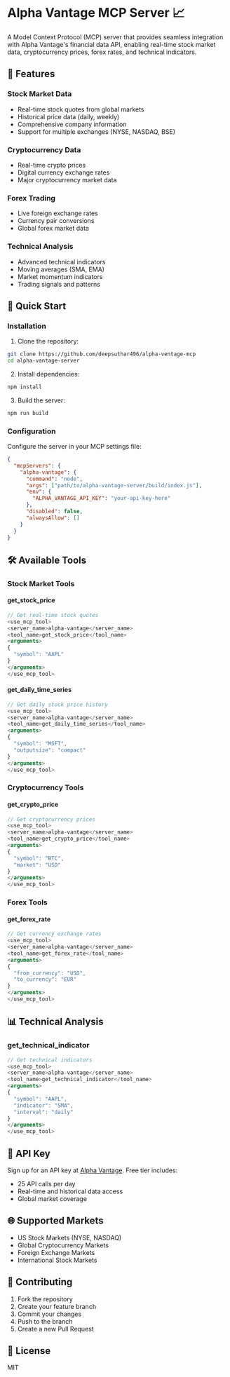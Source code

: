 # Alpha Vantage MCP Server 📈

A Model Context Protocol (MCP) server that provides seamless integration with Alpha Vantage's financial data API, enabling real-time stock market data, cryptocurrency prices, forex rates, and technical indicators.

## 🌟 Features

### Stock Market Data
- Real-time stock quotes from global markets
- Historical price data (daily, weekly)
- Comprehensive company information
- Support for multiple exchanges (NYSE, NASDAQ, BSE)

### Cryptocurrency Data
- Real-time crypto prices
- Digital currency exchange rates
- Major cryptocurrency market data

### Forex Trading
- Live foreign exchange rates
- Currency pair conversions
- Global forex market data

### Technical Analysis
- Advanced technical indicators
- Moving averages (SMA, EMA)
- Market momentum indicators
- Trading signals and patterns

## 🚀 Quick Start

### Installation

1. Clone the repository:
```bash
git clone https://github.com/deepsuthar496/alpha-ventage-mcp
cd alpha-vantage-server
```

2. Install dependencies:
```bash
npm install
```

3. Build the server:
```bash
npm run build
```

### Configuration

Configure the server in your MCP settings file:

```json
{
  "mcpServers": {
    "alpha-vantage": {
      "command": "node",
      "args": ["path/to/alpha-vantage-server/build/index.js"],
      "env": {
        "ALPHA_VANTAGE_API_KEY": "your-api-key-here"
      },
      "disabled": false,
      "alwaysAllow": []
    }
  }
}
```

## 🛠️ Available Tools

### Stock Market Tools

#### get_stock_price
```typescript
// Get real-time stock quotes
<use_mcp_tool>
<server_name>alpha-vantage</server_name>
<tool_name>get_stock_price</tool_name>
<arguments>
{
  "symbol": "AAPL" 
}
</arguments>
</use_mcp_tool>
```

#### get_daily_time_series
```typescript
// Get daily stock price history
<use_mcp_tool>
<server_name>alpha-vantage</server_name>
<tool_name>get_daily_time_series</tool_name>
<arguments>
{
  "symbol": "MSFT",
  "outputsize": "compact"
}
</arguments>
</use_mcp_tool>
```

### Cryptocurrency Tools

#### get_crypto_price
```typescript
// Get cryptocurrency prices
<use_mcp_tool>
<server_name>alpha-vantage</server_name>
<tool_name>get_crypto_price</tool_name>
<arguments>
{
  "symbol": "BTC",
  "market": "USD"
}
</arguments>
</use_mcp_tool>
```

### Forex Tools

#### get_forex_rate
```typescript
// Get currency exchange rates
<use_mcp_tool>
<server_name>alpha-vantage</server_name>
<tool_name>get_forex_rate</tool_name>
<arguments>
{
  "from_currency": "USD",
  "to_currency": "EUR"
}
</arguments>
</use_mcp_tool>
```

## 📊 Technical Analysis

### get_technical_indicator
```typescript
// Get technical indicators
<use_mcp_tool>
<server_name>alpha-vantage</server_name>
<tool_name>get_technical_indicator</tool_name>
<arguments>
{
  "symbol": "AAPL",
  "indicator": "SMA",
  "interval": "daily"
}
</arguments>
</use_mcp_tool>
```

## 🔑 API Key

Sign up for an API key at [Alpha Vantage](https://www.alphavantage.co/support/#api-key). Free tier includes:
- 25 API calls per day
- Real-time and historical data access
- Global market coverage

## 🌐 Supported Markets

- US Stock Markets (NYSE, NASDAQ)
- Global Cryptocurrency Markets
- Foreign Exchange Markets
- International Stock Markets

## 🤝 Contributing

1. Fork the repository
2. Create your feature branch
3. Commit your changes
4. Push to the branch
5. Create a new Pull Request

## 📝 License

MIT

